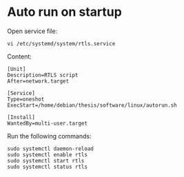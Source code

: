 # Auto run on startup

Open service file:
```
vi /etc/systemd/system/rtls.service
```

Content:
```
[Unit]
Description=RTLS script
After=network.target

[Service]
Type=oneshot
ExecStart=/home/debian/thesis/software/linux/autorun.sh

[Install]
WantedBy=multi-user.target
```

Run the following commands:
```
sudo systemctl daemon-reload
sudo systemctl enable rtls
sudo systemctl start rtls
sudo systemctl status rtls
```